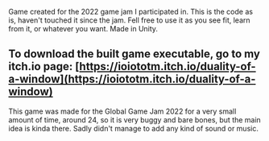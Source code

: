 Game created for the 2022 game jam I participated in. This is the code as is, haven't touched it since the jam. Fell free to use it as you see fit, learn from it, or whatever you want. Made in Unity.

To download the built game executable, go to my itch.io page: [https://ioiototm.itch.io/duality-of-a-window](https://ioiototm.itch.io/duality-of-a-window)
---

This game was made for the Global Game Jam 2022 for a very small amount of time, around 24, so it is very buggy and bare bones, but the main idea is kinda there. Sadly didn't manage to add any kind of sound or music.